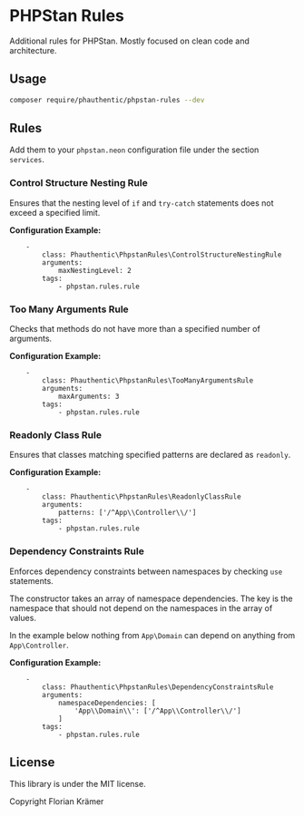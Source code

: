 # PHPStan Rules

Additional rules for PHPStan. Mostly focused on clean code and architecture.

## Usage

```bash
composer require/phauthentic/phpstan-rules --dev
```

## Rules

Add them to your `phpstan.neon` configuration file under the section `services`.

### Control Structure Nesting Rule

Ensures that the nesting level of `if` and `try-catch` statements does not exceed a specified limit.

**Configuration Example:**
```neon
    -
        class: Phauthentic\PhpstanRules\ControlStructureNestingRule
        arguments:
            maxNestingLevel: 2
        tags:
            - phpstan.rules.rule
```

### Too Many Arguments Rule

Checks that methods do not have more than a specified number of arguments.

**Configuration Example:**
```neon
    -
        class: Phauthentic\PhpstanRules\TooManyArgumentsRule
        arguments:
            maxArguments: 3
        tags:
            - phpstan.rules.rule
```
### Readonly Class Rule

Ensures that classes matching specified patterns are declared as `readonly`.

**Configuration Example:**
```neon
    -
        class: Phauthentic\PhpstanRules\ReadonlyClassRule
        arguments:
            patterns: ['/^App\\Controller\\/']
        tags:
            - phpstan.rules.rule
```

### Dependency Constraints Rule

Enforces dependency constraints between namespaces by checking `use` statements.

The constructor takes an array of namespace dependencies. The key is the namespace that should not depend on the namespaces in the array of values.

In the example below nothing from `App\Domain` can depend on anything from `App\Controller`.

**Configuration Example:**
```neon
    -
        class: Phauthentic\PhpstanRules\DependencyConstraintsRule
        arguments:
            namespaceDependencies: [
                'App\\Domain\\': ['/^App\\Controller\\/']
            ]
        tags:
            - phpstan.rules.rule
```

## License

This library is under the MIT license.

Copyright Florian Krämer
